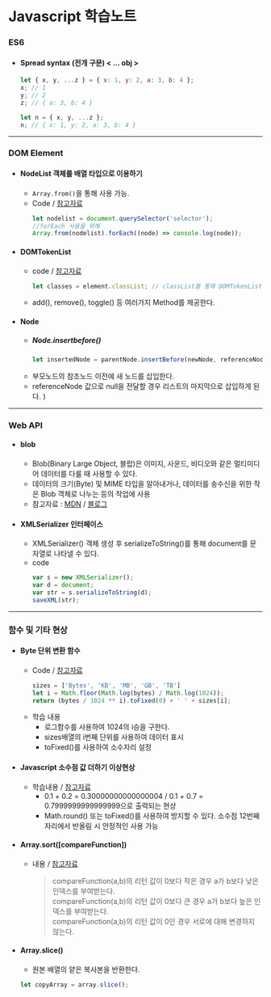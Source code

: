 # Javascript 학습노트
### ES6
  - #### Spread syntax (전개 구문) < ... obj >
    ```js
    let { x, y, ...z } = { x: 1, y: 2, a: 3, b: 4 };
    x; // 1
    y; // 2
    z; // { a: 3, b: 4 }
    ```
    ```js
    let n = { x, y, ...z };
    n; // { x: 1, y: 2, a: 3, b: 4 }
    ```

***
### DOM Element
- #### NodeList 객체를 배열 타입으로 이용하기
    - `Array.from()`을 통해 사용 가능.
    
    * Code / [참고자료](https://developer.mozilla.org/ko/docs/Web/JavaScript/Reference/Global_Objects/Array/from "MDN Array.from 바로가기")
      ```js
      let nodelist = document.querySelector('selector');
      //forEach 사용을 위해 
      Array.from(nodelist).forEach((node) => console.log(node));
      ```
- #### DOMTokenList
  - code / [참고자료](https://developer.mozilla.org/ko/docs/Web/API/DOMTokenList "MDN 바로가기")
    ```js 
    let classes = element.classList; // classList를 통해 DOMTokenList에 접근할 수 있다.
    ``` 
  - add(), remove(), toggle() 등 여러가지 Method를 제공한다.
- #### Node
  - ##### Node.insertbefore()
    ```js
    let insertedNode = parentNode.insertBefore(newNode, referenceNode);
    ``` 
  - 부모노드의 참조노드 이전에 새 노드를 삽입한다.
  - referenceNode 값으로 null을 전달할 경우 리스트의 마지막으로 삽입하게 된다. )
***
### Web API
- #### blob
  - Blob(Binary Large Object, 블랍)은 이미지, 사운드, 비디오와 같은 멀티미디어 데이터를 다룰 때 사용할 수 있다.
  - 데이터의 크기(Byte) 및 MIME 타입을 알아내거나, 데이터를 송수신을 위한 작은 Blob 객체로 나누는 등의 작업에 사용
  - 참고자료 : [MDN](https://developer.mozilla.org/ko/docs/Web/API/Blob "MDN 바로가기") / [블로그](https://heropy.blog/2019/02/28/blob/ "블로그 바로가기")
- #### XMLSerializer 인터페이스
  - XMLSerializer() 객체 생성 후 serializeToString()를 통해 document를 문자열로 나타낼 수 있다.
  - code
    ```js
    var s = new XMLSerializer();
    var d = document;
    var str = s.serializeToString(d);
    saveXML(str);
    ```

***
### 함수 및 기타 현상
- #### Byte 단위 변환 함수 
    * Code / [참고자료](https://qastack.kr/programming/15900485/correct-way-to-convert-size-in-bytes-to-kb-mb-gb-in-javascript)
      ```js
      sizes = ['Bytes', 'KB', 'MB', 'GB', 'TB']
      let i = Math.floor(Math.log(bytes) / Math.log(1024));
      return (bytes / 1024 ** i).toFixed(0) + ' ' + sizes[i];
      ```
    * 학습 내용
      - 로그함수를 사용하여 1024의 i승을 구한다.
      - sizes배열의 i번째 단위를 사용하여 데이터 표시
      - toFixed()를 사용하여 소수자리 설정

- #### Javascript 소수점 값 더하기 이상현상
  * 학습내용 / [참고자료](https://zorba91.tistory.com/266)
    - 0.1 + 0.2 = 0.30000000000000004 / 0.1 + 0.7 = 0.7999999999999999으로 출력되는 현상 
    - Math.round() 또는 toFixed()를 사용하여 방지할 수 있다. 소수점 12번째 자리에서 반올림 시 안정적인 사용 가능 
- #### Array.sort([compareFunction])
  - 내용  / [참고자료](https://developer.mozilla.org/ko/docs/Web/JavaScript/Reference/Global_Objects/Array/sort "MDN 바로가기")
    > compareFunction(a,b)의 리턴 값이 0보다 작은 경우 a가 b보다 낮은 인덱스를 부여받는다.    
    > compareFunction(a,b)의 리턴 값이 0보다 큰 경우 a가 b보다 높은 인덱스를 부여받는다.    
    > compareFunction(a,b)의 리턴 값이 0인 경우 서로에 대해 변경하지 않는다.   

- #### Array.slice()
  - 원본 배열의 얕은 복사본을 반환한다.
  ```js
  let copyArray = array.slice();
  ```